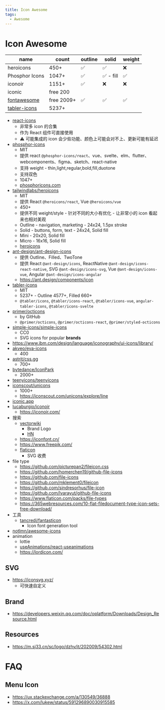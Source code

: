 ```yaml
---
title: Icon Awesome
tags:
  - Awesome
---
```


# Icon Awesome

| name           | count      | outline | solid     | weight |
| -------------- | ---------- | ------- | --------- | ------ |
| heroicons      | 450+       | ✅      | ✅        | ❌     |
| Phosphor Icons | 1047+      | ✅      | ✅ - fill | ✅     |
| iconoir        | 1151+      | ✅      | ❌        | ❌     |
| iconic         | free 200   |
| [fontawesome]  | free 2009+ | ✅      | ✅        | ✅     |
| [tabler-icons] | 5237+      |

[tabler-icons]: https://github.com/tabler/tabler-icons
[fontawesome]: https://fontawesome.com/
[flaticon]: https://www.flaticon.com/

- [react-icons](http://react-icons.github.io/react-icons)
  - 非常多 icon 的合集
  - 作为 React 组件可直接使用
  - ⚠️ 可能集成的 icon 会少些功能、颜色上可能会对不上、更新可能有延迟
- [phosphor-icons](https://github.com/phosphor-icons/homepage)
  - MIT
  - 提供 react `@phosphor-icons/react`、vue、svelte、elm、flutter、webcomponents、figma、sketch、react-native
  - 支持 weight - thin,light,regular,bold,fill,duotone
  - 支持双色
  - 1047+
  - [phosphoricons.com](https://phosphoricons.com/)
- [tailwindlabs/heroicons](https://github.com/tailwindlabs/heroicons)
  - MIT
  - 提供 React `@heroicons/react`, Vue `@heroicons/vue`
  - 450+
  - 提供不同 weight/style - 针对不同的大小有优化 - 让非常小的 icon 看起来也相对美观
  - Outline - navigation, marketing - 24x24, 1.5px stroke
  - Solid - buttons, form, text - 24x24, Solid fill
  - Mini - 20x20, Solid fill
  - Micro - 16x16, Solid fill
  - [heroicons](https://heroicons.com)
- [ant-design/ant-design-icons](https://github.com/ant-design/ant-design-icons)
  - 提供 Outline、Filled、TwoTone
  - 提供 React `@ant-design/icons`, ReactNative `@ant-design/icons-react-native`, SVG `@ant-design/icons-svg`, Vue `@ant-design/icons-vue`, Angular `@ant-design/icons-angular`
  - https://ant.design/components/icon
- [tabler-icons]
  - MIT
  - 5237+ - Outline 4577+, Filled 660+
  - `@tabler/icons`, `@tabler/icons-react`, `@tabler/icons-vue`, `angular-tabler-icons`, `@tabler/icons-svelte`
- [primer/octicons](https://github.com/primer/octicons)
  - by GitHub
  - `@primer/octicons`, `@primer/octicons-react`, `@primer/styled-octicons`
- [simple-icons/simple-icons](https://github.com/simple-icons/simple-icons)
  - CC0
  - SVG icons for popular **brands**
- https://www.ibm.com/design/language/iconography/ui-icons/library/
- [akveo/eva-icons](https://github.com/akveo/eva-icons)
  - 400
- [astrit/css.gg](https://github.com/astrit/css.gg)
  - 700+
- [bytedance/IconPark](https://github.com/bytedance/IconPark)
  - 2000+
- [teenyicons/teenyicons](https://github.com/teenyicons/teenyicons)
- [iconscout/unicons](https://github.com/iconscout/unicons)
  - 1000+
  - https://iconscout.com/unicons/explore/line
- [iconic.app](https://iconic.app/)
- [lucaburgio/iconoir](https://github.com/lucaburgio/iconoir)
  - https://iconoir.com/
- 搜索
  - [vectorwiki](https://vectorwiki.com/)
    - Brand Logo
    - [HN](https://news.ycombinator.com/item?id=31423774)
  - https://iconfont.cn/
  - https://www.freepik.com/
  - [flaticon]
    - SVG 收费
- file type
  - https://github.com/picturepan2/fileicon.css
  - https://github.com/homerchen19/github-file-icons
  - https://github.com/file-icons
  - https://github.com/mklement0/fileicon
  - https://github.com/sindresorhus/file-icon
  - https://github.com/lvarayut/github-file-icons
  - https://www.flaticon.com/packs/file-types
  - https://365webresources.com/10-flat-filedocument-type-icon-sets-free-download/
- 工具
  - [tancredi/fantasticon](https://github.com/tancredi/fantasticon)
    - Icon font generation tool
- [notlmn/awesome-icons](https://github.com/notlmn/awesome-icons)
- animation
  - lottie
  - [useAnimations/react-useanimations](https://github.com/useAnimations/react-useanimations)
  - https://lordicon.com/

## SVG

- https://iconsvg.xyz/
  - 可快速自定义

## Brand

- https://developers.weixin.qq.com/doc/oplatform/Downloads/Design_Resource.html

## Resources

- https://m.sj33.cn/sc/logo/dzhy/it/202009/54302.html

# FAQ

## Menu Icon

- https://ux.stackexchange.com/a/130549/36888
- https://x.com/lukew/status/591296890030915585
